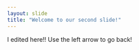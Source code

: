 ```yaml
---
layout: slide
title: "Welcome to our second slide!"
---
```

I edited here!!
Use the left arrow to go back!
